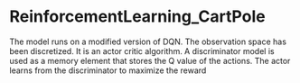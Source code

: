 # ReinforcementLearning_CartPole
The model runs on a modified version of DQN. The observation space has been discretized. It is an actor critic algorithm. A discriminator model is used as a memory element that stores the Q value of the actions. The actor learns from the discriminator to maximize the reward
